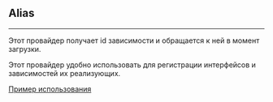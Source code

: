 ## Alias
---
Этот провайдер получает id зависимости и обращается к ней в момент загрузки.

Этот провайдер удобно использовать для регистрации интерфейсов и зависимостей их реализующих.

[Пример использования](../providers/autowiring/interface.md)
